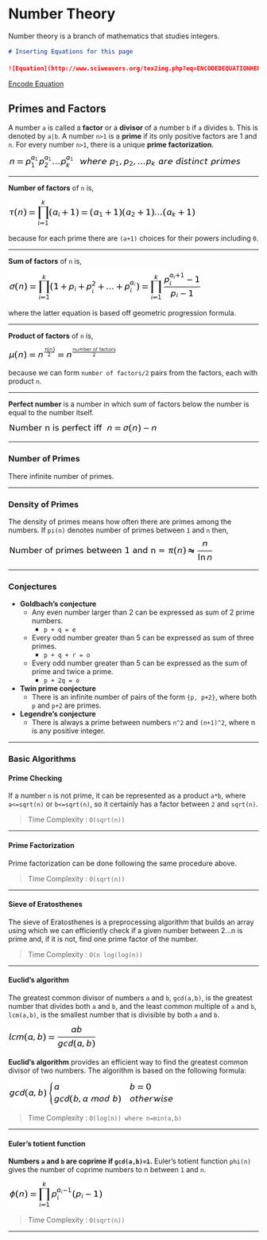 # Number Theory

Number theory is a branch of mathematics that studies integers.  

```markdown
# Inserting Equations for this page

![Equation](http://www.sciweavers.org/tex2img.php?eq=ENCODEDEQUATIONHERE&bc=White&fc=Black&im=jpg&fs=12&ff=arev&edit=)
```

[Encode Equation](https://www.url-encode-decode.com)

## Primes and Factors

A number `a` is called a **factor** or a **divisor** of a number `b` if `a` divides `b`.  This is denoted by `a|b`. A number `n>1` is a **prime** if its only positive factors are 1 and `n`.  For every number `n>1`, there is a unique **prime factorization**.

![equation](README/primes-1.jpg)

------

**Number of factors**  of `n` is,

![Equation](README/primes-2.jpg)

because for each prime there are `(a+1)` choices for their powers including `0`.

------

**Sum of factors** of `n` is,

![Equation](README/primes-3.jpg)

where the latter equation is based off geometric progression formula.

------

**Product of factors** of `n` is,

![Equation](README/primes-4.jpg)

because we can form `number of factors/2` pairs from the factors, each with product `n`.

------

**Perfect number** is a number in which sum of factors below the number is equal to the number itself.

![Equation](README/primes-5.jpg)

------

### Number of Primes

There infinite number of primes.

------

### Density of Primes

The density of primes means how often there are primes among the numbers.  If `pi(n)` denotes number of primes between `1` and `n` then,

![Equation](README/primes-6.jpg)

------

### Conjectures

- **Goldbach’s conjecture**
  - Any even number larger than 2 can be expressed as sum of 2 prime numbers.
    - `p + q = e`
  - Every odd number greater than 5 can be expressed as sum of three primes.
    - `p + q + r = o`
  - Every odd number greater than 5 can be expressed as the sum of prime and twice a prime.
    - `p + 2q = o`
- **Twin prime conjecture**
  - There is an infinite number of pairs of the form `{p, p+2}`, where both `p` and `p+2` are primes.
- **Legendre’s conjecture**
  - There is always a prime between numbers `n^2` and `(n+1)^2`, where n is any positive integer.

------

### Basic Algorithms

#### Prime Checking

If a number `n` is not prime, it can be represented as a product `a*b`, where `a<=sqrt(n)` or `b<=sqrt(n)`, so it certainly has a factor between `2` and `sqrt(n)`.

> Time Complexity : `O(sqrt(n))`

------

#### Prime Factorization

Prime factorization can be done following the same procedure above.

> Time Complexity : `O(sqrt(n))`

------

#### Sieve of Eratosthenes

The sieve of Eratosthenes is a preprocessing algorithm that builds an array using which we can efficiently check if a given number between 2...n is prime and, if it is not, find one prime factor of the number.  

> Time Complexity : `O(n log(log(n))`

------

#### Euclid’s algorithm

The greatest common divisor of numbers `a` and `b`, `gcd(a,b)`, is the greatest number that divides both `a` and `b`, and the least common multiple of `a` and `b`, `lcm(a,b)`, is the smallest number that is divisible by both `a` and `b`.

![Equation](README/primes-7.jpg)

**Euclid’s algorithm** provides an efficient way to find the greatest common divisor of two numbers. The algorithm is based on the following formula:

![Equation](README/primes-8.jpg)
> Time Complexity : `O(log(n)) where n=min(a,b)`

------

#### Euler’s totient function

**Numbers `a` and `b` are coprime if `gcd(a,b)=1`.** Euler’s totient function `phi(n)` gives the number of coprime numbers to n between `1` and `n`.

![Equation](README/primes-9.jpg)
> Time Complexity : `O(sqrt(n))`

------
